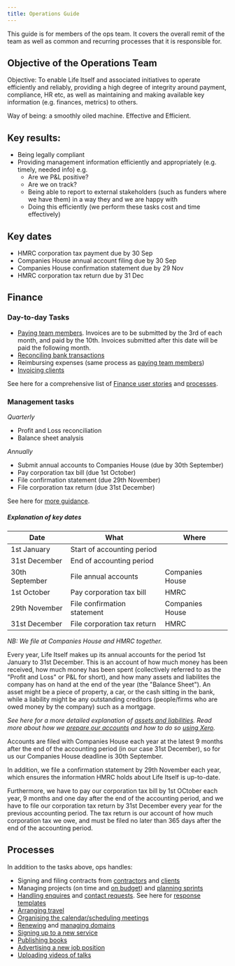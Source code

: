 ```yaml
---
title: Operations Guide
---
```


This guide is for members of the ops team. It covers the overall remit of the team as well as common and recurring processes that it is responsible for.

## Objective of the Operations Team

Objective: To enable Life Itself and associated initiatives to operate efficiently and reliably, providing a high degree of integrity around payment, compliance, HR etc, as well as maintaining and making available key information (e.g. finances, metrics) to others. 

Way of being: a smoothly oiled machine. Effective and Efficient.

## Key results:

- Being legally compliant
- Providing management information efficiently and appropriately (e.g. timely, needed info)  e.g.
  - Are we P&L positive?
  - Are we on track?
  - Being able to report to external stakeholders (such as funders where we have them) in a way they and we are happy with 
  - Doing this efficiently (we perform these tasks cost and time effectively)

## Key dates

* HMRC corporation tax payment due by 30 Sep
* Companies House annual account filing due by 30 Sep
* Companies House confirmation statement due by 29 Nov
* HMRC corporation tax return due by 31 Dec

## Finance

### Day-to-day Tasks

- [Paying team members](https://docs.google.com/document/d/1rSLj081NKkWPkR0Ys3ZVTy0tkFEr3pcJ-W86ajhchbg/edit#heading=h.jaqflu4acb0f). Invoices are to be submitted by the 3rd of each month, and paid by the 10th. Invoices submitted after this date will be paid the following month. 
- [Reconciling bank transactions](https://docs.google.com/document/d/1rSLj081NKkWPkR0Ys3ZVTy0tkFEr3pcJ-W86ajhchbg/edit#heading=h.xysvmmka5ue8)
- Reimbursing expenses (same process as [paying team members](https://docs.google.com/document/d/1rSLj081NKkWPkR0Ys3ZVTy0tkFEr3pcJ-W86ajhchbg/edit#heading=h.jaqflu4acb0f))
- [Invoicing clients](https://docs.google.com/document/d/1rSLj081NKkWPkR0Ys3ZVTy0tkFEr3pcJ-W86ajhchbg/edit#heading=h.loco5t6u22n)

See here for a comprehensive list of [Finance user stories](https://docs.google.com/spreadsheets/d/1CRZw0d_3wI_JtkkCApEY0vT0lenDJ10B-Cz6JNJBTLs/edit#gid=0) and [processes](https://docs.google.com/document/d/1rSLj081NKkWPkR0Ys3ZVTy0tkFEr3pcJ-W86ajhchbg/edit#heading=h.vorv3tq5tjyr). 

### Management tasks

_Quarterly_

- Profit and Loss reconciliation
- Balance sheet analysis 

_Annually_

- Submit annual accounts to Companies House (due by 30th September)
- Pay corporation tax bill (due 1st October)
- File confirmation statement (due 29th November)
- File corporation tax return (due 31st December)

See here for [more guidance](https://docs.google.com/document/d/1rSLj081NKkWPkR0Ys3ZVTy0tkFEr3pcJ-W86ajhchbg/edit#heading=h.tuvfjygjwx0u).

##### Explanation of key dates

| Date | What | Where |
| -------- | -------- | -------- |
| 1st January | Start of accounting period
| 31st December| End of accounting period
| 30th September | File annual accounts | Companies House
1st October   | Pay corporation tax bill| HMRC
| 29th November | File confirmation statement | Companies House
| 31st December | File corporation tax return | HMRC

_NB: We file at Companies House and HMRC together._ 

Every year, Life Itself makes up its annual accounts for the period 1st January to 31st December. This is an account of how much money has been received, how much money has been spent (collectively referred to as the "Profit and Loss" or P&L for short), and how many assets and liabilites the company has on hand at the end of the year (the "Balance Sheet"). An asset might be a piece of property, a car, or the cash sitting in the bank, while a liability might be any outstanding creditors (people/firms who are owed money by the company) such as a mortgage.

_See here for a more detailed explanation of [assets and liabilities](https://digit.business/financial-literacy/what-is-an-asset-what-is-a-liability). Read more about how we [prepare our accounts](https://docs.google.com/document/d/1rSLj081NKkWPkR0Ys3ZVTy0tkFEr3pcJ-W86ajhchbg/edit#heading=h.wb79i011u16d) and how to do so [using Xero](https://docs.google.com/document/d/1rSLj081NKkWPkR0Ys3ZVTy0tkFEr3pcJ-W86ajhchbg/edit#heading=h.q9ko728rlch4)._

Accounts are filed with Companies House each year at the latest 9 months after the end of the accounting period (in our case 31st December), so for us our Companies House deadline is 30th September. 

In addition, we file a confirmation statement by 29th November each year, which ensures the information HMRC holds about Life Itself is up-to-date. 

Furthermore, we have to pay our corporation tax bill by 1st OCtober each year, 9 months and one day after the end of the accounting period, and we have to file our corporation tax return by 31st December every year for the previous accounting period.  The tax return is our account of how much corporation tax we owe, and must be filed no later than 365 days after the end of the accounting period. 

## Processes

In addition to the tasks above, ops handles:

- Signing and filing contracts from [contractors](https://docs.google.com/document/d/1rSLj081NKkWPkR0Ys3ZVTy0tkFEr3pcJ-W86ajhchbg/edit#heading=h.6u8mx8e95k1s) and [clients](https://docs.google.com/document/d/1rSLj081NKkWPkR0Ys3ZVTy0tkFEr3pcJ-W86ajhchbg/edit#heading=h.4gylhjtzszfw)
- Managing projects (on time and [on budget](https://docs.google.com/document/d/1rSLj081NKkWPkR0Ys3ZVTy0tkFEr3pcJ-W86ajhchbg/edit#heading=h.eizj3jbuimiy)) and [planning sprints](https://docs.google.com/document/d/1RDVx_TbkIhBP6G1ZSkeU3r1ZQHbGJMg27xxl7pzpGQY/edit#heading=h.27nqov9f5wht)
- [Handling enquires](https://docs.google.com/document/d/1cG9975Kz9YM2S5wqNIRY14SxcQMKb9TedriTgAtjCTU/edit#heading=h.com7dqud936n) and [contact requests](https://docs.google.com/document/d/1cG9975Kz9YM2S5wqNIRY14SxcQMKb9TedriTgAtjCTU/edit#heading=h.34tvi8257lpe). See here for [response templates](https://docs.google.com/document/d/1wP6tczhk6Noiu9Nnwex1a40TJOdNBEbPqIVz8aZDCgQ/edit#heading=h.8p6c55hdzpz6)
- [Arranging travel](https://docs.google.com/document/d/1cG9975Kz9YM2S5wqNIRY14SxcQMKb9TedriTgAtjCTU/edit#heading=h.sjufwgyjvkrh)
- [Organising the calendar/scheduling meetings](https://docs.google.com/document/d/1cG9975Kz9YM2S5wqNIRY14SxcQMKb9TedriTgAtjCTU/edit#heading=h.etim78zhi5vg)
- [Renewing](https://docs.google.com/document/d/1cG9975Kz9YM2S5wqNIRY14SxcQMKb9TedriTgAtjCTU/edit#heading=h.1tw3a7bhr62p) and [managing domains](https://docs.google.com/document/d/1cG9975Kz9YM2S5wqNIRY14SxcQMKb9TedriTgAtjCTU/edit#heading=h.xcg5pz2dlkpm)
- [Signing up to a new service](https://docs.google.com/document/d/1cG9975Kz9YM2S5wqNIRY14SxcQMKb9TedriTgAtjCTU/edit#heading=h.lrxorxn5vorw)
- [Publishing books](https://docs.google.com/document/d/1cG9975Kz9YM2S5wqNIRY14SxcQMKb9TedriTgAtjCTU/edit#heading=h.hu8wuu1jnjn7)
- [Advertising a new job position](https://docs.google.com/document/d/1cG9975Kz9YM2S5wqNIRY14SxcQMKb9TedriTgAtjCTU/edit#heading=h.1254zj6uhou)
- [Uploading videos of talks](https://docs.google.com/document/d/1cG9975Kz9YM2S5wqNIRY14SxcQMKb9TedriTgAtjCTU/edit#heading=h.jicujnv5a10w)